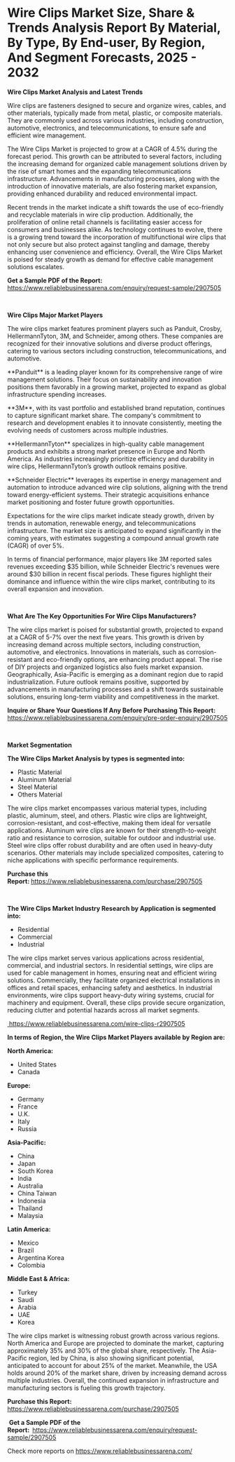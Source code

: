 <p><h1>Wire Clips Market Size, Share & Trends Analysis Report By Material, By Type, By End-user, By Region, And Segment Forecasts, 2025 - 2032</h1></p><p><strong>Wire Clips Market Analysis and Latest Trends</strong></p>
<p><p>Wire clips are fasteners designed to secure and organize wires, cables, and other materials, typically made from metal, plastic, or composite materials. They are commonly used across various industries, including construction, automotive, electronics, and telecommunications, to ensure safe and efficient wire management.</p><p>The Wire Clips Market is projected to grow at a CAGR of 4.5% during the forecast period. This growth can be attributed to several factors, including the increasing demand for organized cable management solutions driven by the rise of smart homes and the expanding telecommunications infrastructure. Advancements in manufacturing processes, along with the introduction of innovative materials, are also fostering market expansion, providing enhanced durability and reduced environmental impact.</p><p>Recent trends in the market indicate a shift towards the use of eco-friendly and recyclable materials in wire clip production. Additionally, the proliferation of online retail channels is facilitating easier access for consumers and businesses alike. As technology continues to evolve, there is a growing trend toward the incorporation of multifunctional wire clips that not only secure but also protect against tangling and damage, thereby enhancing user convenience and efficiency. Overall, the Wire Clips Market is poised for steady growth as demand for effective cable management solutions escalates.</p></p>
<p><strong>Get a Sample PDF of the Report:&nbsp;</strong> <a href="https://www.reliablebusinessarena.com/enquiry/request-sample/2907505?utm_campaign=2396&utm_medium=2&utm_source=Github&utm_content=ia&utm_term=12032025&utm_id=wire-clips">https://www.reliablebusinessarena.com/enquiry/request-sample/2907505</a></p>
<p>&nbsp;</p>
<p><strong>Wire Clips Major Market Players</strong></p>
<p><p>The wire clips market features prominent players such as Panduit, Crosby, HellermannTyton, 3M, and Schneider, among others. These companies are recognized for their innovative solutions and diverse product offerings, catering to various sectors including construction, telecommunications, and automotive.</p><p>**Panduit** is a leading player known for its comprehensive range of wire management solutions. Their focus on sustainability and innovation positions them favorably in a growing market, projected to expand as global infrastructure spending increases.</p><p>**3M**, with its vast portfolio and established brand reputation, continues to capture significant market share. The company's commitment to research and development enables it to innovate consistently, meeting the evolving needs of customers across multiple industries.</p><p>**HellermannTyton** specializes in high-quality cable management products and exhibits a strong market presence in Europe and North America. As industries increasingly prioritize efficiency and durability in wire clips, HellermannTyton’s growth outlook remains positive.</p><p>**Schneider Electric** leverages its expertise in energy management and automation to introduce advanced wire clip solutions, aligning with the trend toward energy-efficient systems. Their strategic acquisitions enhance market positioning and foster future growth opportunities.</p><p>Expectations for the wire clips market indicate steady growth, driven by trends in automation, renewable energy, and telecommunications infrastructure. The market size is anticipated to expand significantly in the coming years, with estimates suggesting a compound annual growth rate (CAGR) of over 5%.</p><p>In terms of financial performance, major players like 3M reported sales revenues exceeding $35 billion, while Schneider Electric's revenues were around $30 billion in recent fiscal periods. These figures highlight their dominance and influence within the wire clips market, contributing to its overall expansion and innovation.</p></p>
<p>&nbsp;</p>
<p><strong>What Are The Key Opportunities For Wire Clips Manufacturers?</strong></p>
<p><p>The wire clips market is poised for substantial growth, projected to expand at a CAGR of 5-7% over the next five years. This growth is driven by increasing demand across multiple sectors, including construction, automotive, and electronics. Innovations in materials, such as corrosion-resistant and eco-friendly options, are enhancing product appeal. The rise of DIY projects and organized logistics also fuels market expansion. Geographically, Asia-Pacific is emerging as a dominant region due to rapid industrialization. Future outlook remains positive, supported by advancements in manufacturing processes and a shift towards sustainable solutions, ensuring long-term viability and competitiveness in the market.</p></p>
<p><strong>Inquire or Share Your Questions If Any Before Purchasing This Report:</strong> <a href="https://www.reliablebusinessarena.com/enquiry/pre-order-enquiry/2907505?utm_campaign=2396&utm_medium=2&utm_source=Github&utm_content=ia&utm_term=12032025&utm_id=wire-clips">https://www.reliablebusinessarena.com/enquiry/pre-order-enquiry/2907505</a></p>
<p>&nbsp;</p>
<p><strong>Market Segmentation</strong></p>
<p><strong>The Wire Clips Market Analysis by types is segmented into:</strong></p>
<p><ul><li>Plastic Material</li><li>Aluminum Material</li><li>Steel Material</li><li>Others Material</li></ul></p>
<p><p>The wire clips market encompasses various material types, including plastic, aluminum, steel, and others. Plastic wire clips are lightweight, corrosion-resistant, and cost-effective, making them ideal for versatile applications. Aluminum wire clips are known for their strength-to-weight ratio and resistance to corrosion, suitable for outdoor and industrial use. Steel wire clips offer robust durability and are often used in heavy-duty scenarios. Other materials may include specialized composites, catering to niche applications with specific performance requirements.</p></p>
<p><strong>Purchase this Report:&nbsp;</strong><a href="https://www.reliablebusinessarena.com/purchase/2907505?utm_campaign=2396&utm_medium=2&utm_source=Github&utm_content=ia&utm_term=12032025&utm_id=wire-clips">https://www.reliablebusinessarena.com/purchase/2907505</a></p>
<p>&nbsp;</p>
<p><strong>The Wire Clips Market Industry Research by Application is segmented into:</strong></p>
<p><ul><li>Residential</li><li>Commercial</li><li>Industrial</li></ul></p>
<p><p>The wire clips market serves various applications across residential, commercial, and industrial sectors. In residential settings, wire clips are used for cable management in homes, ensuring neat and efficient wiring solutions. Commercially, they facilitate organized electrical installations in offices and retail spaces, enhancing safety and aesthetics. In industrial environments, wire clips support heavy-duty wiring systems, crucial for machinery and equipment. Overall, these clips provide secure organization, reducing clutter and potential hazards across all market segments.</p></p>
<p><a href="https://www.reliablebusinessarena.com/wire-clips-r2907505?utm_campaign=2396&utm_medium=2&utm_source=Github&utm_content=ia&utm_term=12032025&utm_id=wire-clips">&nbsp;https://www.reliablebusinessarena.com/wire-clips-r2907505</a></p>
<p><strong>In terms of Region, the Wire Clips Market Players available by Region are:</strong></p>
<p>
    <p> <strong> North America: </strong>
        <ul>
            <li>United States</li>
            <li>Canada</li>
        </ul>
        </p> 
    <p> <strong> Europe: </strong>
        <ul>
            <li>Germany</li>
            <li>France</li>
            <li>U.K.</li>
            <li>Italy</li>
            <li>Russia</li>
        </ul>
        </p> 
    <p> <strong> Asia-Pacific: </strong>
        <ul>
            <li>China</li>
            <li>Japan</li>
            <li>South Korea</li>
            <li>India</li>
            <li>Australia</li>
            <li>China Taiwan</li>
            <li>Indonesia</li>
            <li>Thailand</li>
            <li>Malaysia</li>
        </ul>
        </p> 
    <p> <strong> Latin America: </strong>
        <ul>
            <li>Mexico</li>
            <li>Brazil</li>
            <li>Argentina Korea</li>
            <li>Colombia</li>
        </ul>
        </p> 
    <p> <strong> Middle East & Africa: </strong>
        <ul>
            <li>Turkey</li>
            <li>Saudi</li>
            <li>Arabia</li>
            <li>UAE</li>
            <li>Korea</li>
        </ul>
    </p>
    </p>
<p><p>The wire clips market is witnessing robust growth across various regions. North America and Europe are projected to dominate the market, capturing approximately 35% and 30% of the global share, respectively. The Asia-Pacific region, led by China, is also showing significant potential, anticipated to account for about 25% of the market. Meanwhile, the USA holds around 20% of the market share, driven by increasing demand across multiple industries. Overall, the continued expansion in infrastructure and manufacturing sectors is fueling this growth trajectory.</p></p>
<p><strong>Purchase this Report: </strong><a href="https://www.reliablebusinessarena.com/purchase/2907505?utm_campaign=2396&utm_medium=2&utm_source=Github&utm_content=ia&utm_term=12032025&utm_id=wire-clips">https://www.reliablebusinessarena.com/purchase/2907505</a></p>
<p>&nbsp;<strong>Get a Sample PDF of the Report:&nbsp;&nbsp;</strong><a href="https://www.reliablebusinessarena.com/enquiry/request-sample/2907505?utm_campaign=2396&utm_medium=2&utm_source=Github&utm_content=ia&utm_term=12032025&utm_id=wire-clips">https://www.reliablebusinessarena.com/enquiry/request-sample/2907505</a></p>
<p><strong></strong></p>
<p>Check more reports on <a href="https://www.reliablebusinessarena.com/?utm_campaign=2396&utm_medium=2&utm_source=Github&utm_content=ia&utm_term=12032025&utm_id=wire-clips">https://www.reliablebusinessarena.com/</a></p>